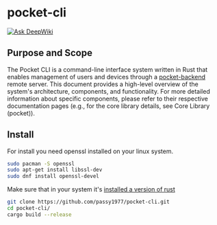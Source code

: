 # pocket-cli
[![Ask DeepWiki](https://deepwiki.com/badge.svg)](https://deepwiki.com/passy1977/pocket-cli)
## Purpose and Scope

The Pocket CLI is a command-line interface system written in Rust that enables management of users and devices through a [pocket-backend](https://github.com/passy1977/pocket-backend) remote server. This document provides a high-level overview of the system's architecture, components, and functionality. For more detailed information about specific components, please refer to their respective documentation pages (e.g., for the core library details, see Core Library (pocket)).

## Install
For install you need openssl installed on your linux system.
```bash
sudo pacman -S openssl
sudo apt-get install libssl-dev
sudo dnf install openssl-devel
```
Make sure that in your system it's [installed a version of rust](https://www.rust-lang.org/tools/install)

```bash
git clone https://github.com/passy1977/pocket-cli.git
cd pocket-cli/
cargo build --release
```